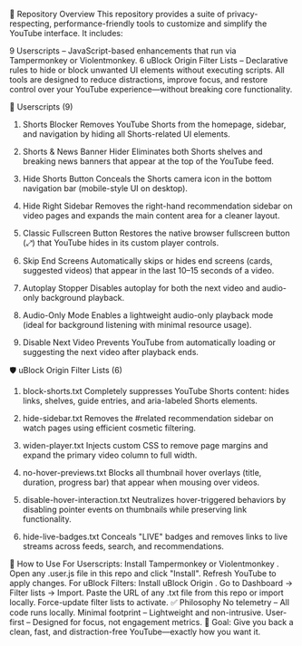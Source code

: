 📁 Repository Overview
This repository provides a suite of privacy-respecting, performance-friendly tools to customize and simplify the YouTube interface.
It includes:

9 Userscripts – JavaScript-based enhancements that run via Tampermonkey or Violentmonkey.
6 uBlock Origin Filter Lists – Declarative rules to hide or block unwanted UI elements without executing scripts.
All tools are designed to reduce distractions, improve focus, and restore control over your YouTube experience—without breaking core functionality.

🧠 Userscripts (9)
1. Shorts Blocker
Removes YouTube Shorts from the homepage, sidebar, and navigation by hiding all Shorts-related UI elements.

2. Shorts & News Banner Hider
Eliminates both Shorts shelves and breaking news banners that appear at the top of the YouTube feed.

3. Hide Shorts Button
Conceals the Shorts camera icon in the bottom navigation bar (mobile-style UI on desktop).

4. Hide Right Sidebar
Removes the right-hand recommendation sidebar on video pages and expands the main content area for a cleaner layout.

5. Classic Fullscreen Button
Restores the native browser fullscreen button (⤢) that YouTube hides in its custom player controls.

6. Skip End Screens
Automatically skips or hides end screens (cards, suggested videos) that appear in the last 10–15 seconds of a video.

7. Autoplay Stopper
Disables autoplay for both the next video and audio-only background playback.

8. Audio-Only Mode
Enables a lightweight audio-only playback mode (ideal for background listening with minimal resource usage).

9. Disable Next Video
Prevents YouTube from automatically loading or suggesting the next video after playback ends.

🛡️ uBlock Origin Filter Lists (6)
1. block-shorts.txt
Completely suppresses YouTube Shorts content: hides links, shelves, guide entries, and aria-labeled Shorts elements.

2. hide-sidebar.txt
Removes the #related recommendation sidebar on watch pages using efficient cosmetic filtering.

3. widen-player.txt
Injects custom CSS to remove page margins and expand the primary video column to full width.

4. no-hover-previews.txt
Blocks all thumbnail hover overlays (title, duration, progress bar) that appear when mousing over videos.

5. disable-hover-interaction.txt
Neutralizes hover-triggered behaviors by disabling pointer events on thumbnails while preserving link functionality.

6. hide-live-badges.txt
Conceals "LIVE" badges and removes links to live streams across feeds, search, and recommendations.

🚀 How to Use
For Userscripts:
Install Tampermonkey or Violentmonkey .
Open any .user.js file in this repo and click "Install".
Refresh YouTube to apply changes.
For uBlock Filters:
Install uBlock Origin .
Go to Dashboard → Filter lists → Import.
Paste the URL of any .txt file from this repo or import locally.
Force-update filter lists to activate.
✅ Philosophy
No telemetry – All code runs locally.
Minimal footprint – Lightweight and non-intrusive.
User-first – Designed for focus, not engagement metrics.
🎯 Goal: Give you back a clean, fast, and distraction-free YouTube—exactly how you want it. 
